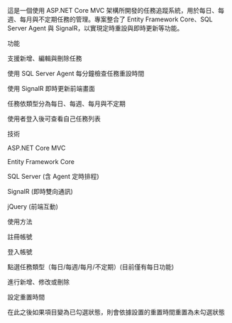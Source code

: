 這是一個使用 ASP.NET Core MVC 架構所開發的任務追蹤系統，用於每日、每週、每月與不定期任務的管理。專案整合了 Entity Framework Core、SQL Server Agent 與 SignalR，以實現定時重設與即時更新等功能。


功能

支援新增、編輯與刪除任務

使用 SQL Server Agent 每分鐘檢查任務重設時間

使用 SignalR 即時更新前端畫面

任務依類型分為每日、每週、每月與不定期

使用者登入後可查看自己任務列表


技術

ASP.NET Core MVC

Entity Framework Core

SQL Server (含 Agent 定時排程)

SignalR (即時雙向通訊)

jQuery (前端互動)


使用方法

註冊帳號

登入帳號

點選任務類型（每日/每週/每月/不定期）(目前僅有每日功能)

進行新增、修改或刪除

設定重置時間

在此之後如果項目變為已勾選狀態，則會依據設置的重置時間重置為未勾選狀態
